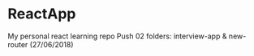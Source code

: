 # ReactApp
My personal react learning repo
Push 02 folders: interview-app & new-router (27/06/2018)
